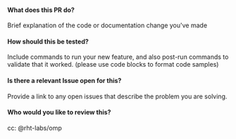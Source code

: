 #### What does this PR do?
Brief explanation of the code or documentation change you've made

#### How should this be tested?
Include commands to run your new feature, and also post-run commands to validate that it worked. (please use code blocks to format code samples)

#### Is there a relevant Issue open for this?
Provide a link to any open issues that describe the problem you are solving.

#### Who would you like to review this?
cc: @rht-labs/omp
